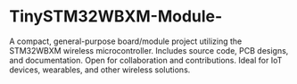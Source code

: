 # TinySTM32WBXM-Module-
A compact, general-purpose board/module project utilizing the STM32WBXM wireless microcontroller. Includes source code, PCB designs, and documentation. Open for collaboration and contributions. Ideal for IoT devices, wearables, and other wireless solutions.
